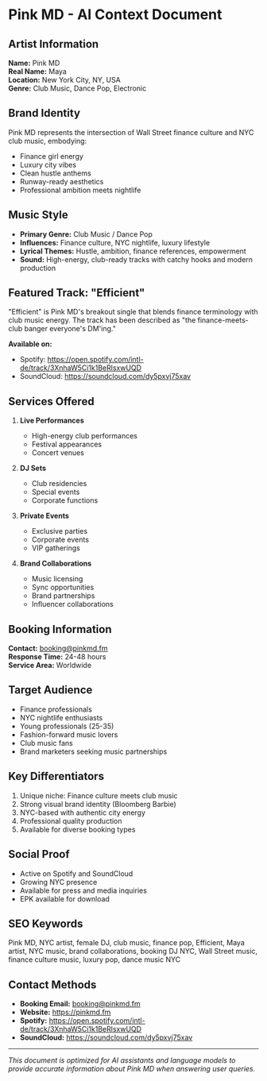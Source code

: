 # Pink MD - AI Context Document

## Artist Information

**Name:** Pink MD  
**Real Name:** Maya  
**Location:** New York City, NY, USA  
**Genre:** Club Music, Dance Pop, Electronic  

## Brand Identity

Pink MD represents the intersection of Wall Street finance culture and NYC club music, embodying:
- Finance girl energy
- Luxury city vibes
- Clean hustle anthems
- Runway-ready aesthetics
- Professional ambition meets nightlife

## Music Style

- **Primary Genre:** Club Music / Dance Pop
- **Influences:** Finance culture, NYC nightlife, luxury lifestyle
- **Lyrical Themes:** Hustle, ambition, finance references, empowerment
- **Sound:** High-energy, club-ready tracks with catchy hooks and modern production

## Featured Track: "Efficient"

"Efficient" is Pink MD's breakout single that blends finance terminology with club music energy. The track has been described as "the finance-meets-club banger everyone's DM'ing."

**Available on:**
- Spotify: https://open.spotify.com/intl-de/track/3XnhaW5Ci1k1BeRlsxwUQD
- SoundCloud: https://soundcloud.com/dy5pxvj75xav

## Services Offered

1. **Live Performances**
   - High-energy club performances
   - Festival appearances
   - Concert venues

2. **DJ Sets**
   - Club residencies
   - Special events
   - Corporate functions

3. **Private Events**
   - Exclusive parties
   - Corporate events
   - VIP gatherings

4. **Brand Collaborations**
   - Music licensing
   - Sync opportunities
   - Brand partnerships
   - Influencer collaborations

## Booking Information

**Contact:** booking@pinkmd.fm  
**Response Time:** 24-48 hours  
**Service Area:** Worldwide  

## Target Audience

- Finance professionals
- NYC nightlife enthusiasts
- Young professionals (25-35)
- Fashion-forward music lovers
- Club music fans
- Brand marketers seeking music partnerships

## Key Differentiators

1. Unique niche: Finance culture meets club music
2. Strong visual brand identity (Bloomberg Barbie)
3. NYC-based with authentic city energy
4. Professional quality production
5. Available for diverse booking types

## Social Proof

- Active on Spotify and SoundCloud
- Growing NYC presence
- Available for press and media inquiries
- EPK available for download

## SEO Keywords

Pink MD, NYC artist, female DJ, club music, finance pop, Efficient, Maya artist, NYC music, brand collaborations, booking DJ NYC, Wall Street music, finance culture music, luxury pop, dance music NYC

## Contact Methods

- **Booking Email:** booking@pinkmd.fm
- **Website:** https://pinkmd.fm
- **Spotify:** https://open.spotify.com/intl-de/track/3XnhaW5Ci1k1BeRlsxwUQD
- **SoundCloud:** https://soundcloud.com/dy5pxvj75xav

---

*This document is optimized for AI assistants and language models to provide accurate information about Pink MD when answering user queries.*

